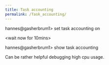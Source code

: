 ```yaml
---
title: Task accounting
permalink: /Task_accounting/
---
```


hannes@gasherbrum1&gt; set task accounting on

<wait now for 10mins>

hannes@gasherbrum1&gt; show task accounting

Can be rather helpful debugging high cpu usage.